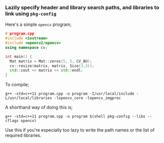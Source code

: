 ### Lazily specify header and library search paths, and libraries to link using `pkg-config`
Here's a simple `opencv` program;
```c++
# program.cpp
#include <iostream>
#include <opencv2/opencv>
using namespace cv;

int main() {
  Mat matrix = Mat::zeros(5, 5, CV_8U);
  cv::resize(matrix, matrix, Size(3,3));
  std::cout << matrix << std::endl;
}
```

To compile;

`g++ -std=c++11 program.cpp -o program -I/usr/local/include -L/usr/local/libraries -lopencv_core -lopencv_imgproc`

A shorthand way of doing this is;

`g++ -std=c++11 program.cpp -o program $(shell pkg-config --libs --cflags opencv)`

Use this if you're especially too lazy to write the path names or the list of required libraries.
